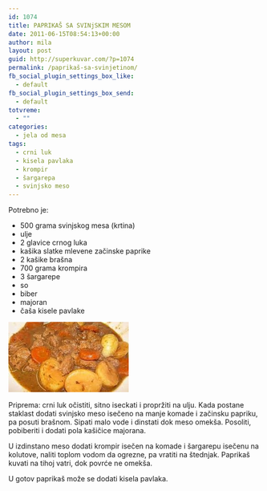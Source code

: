 ```yaml
---
id: 1074
title: PAPRIKAŠ SA SVINjSKIM MESOM
date: 2011-06-15T08:54:13+00:00
author: mila
layout: post
guid: http://superkuvar.com/?p=1074
permalink: /paprikaš-sa-svinjetinom/
fb_social_plugin_settings_box_like:
  - default
fb_social_plugin_settings_box_send:
  - default
totvreme:
  - ""
categories:
  - jela od mesa
tags:
  - crni luk
  - kisela pavlaka
  - krompir
  - šargarepa
  - svinjsko meso
---
```

Potrebno je:

  * 500 grama svinjskog mesa (krtina)
  * ulje
  * 2 glavice crnog luka
  * kašika slatke mlevene začinske paprike
  * 2 kašike brašna
  * 700 grama krompira
  * 3 šargarepe
  * so
  * biber
  * majoran
  * čaša kisele pavlake

<img class="alignnone size-full wp-image-1077" title="paprikas" src="/wp-content/uploads/2011/06/paprikas-e1308127906577.jpg" alt="" width="240" height="140" /> 

Priprema: crni luk očistiti, sitno iseckati i propržiti na ulju. Kada postane staklast dodati svinjsko meso isečeno na manje komade i začinsku papriku, pa posuti brašnom. Sipati malo vode i dinstati dok meso omekša. Posoliti, pobiberiti i dodati pola kašičice majorana.

U izdinstano meso dodati krompir isečen na komade i šargarepu isečenu na kolutove, naliti toplom vodom da ogrezne, pa vratiti na štednjak. Paprikaš kuvati na tihoj vatri, dok povrće ne omekša.

U gotov paprikaš može se dodati kisela pavlaka.